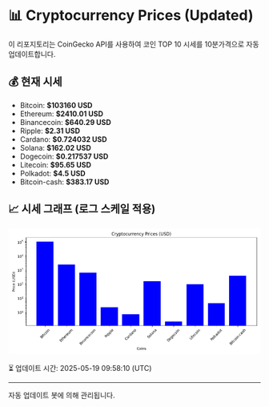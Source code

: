
# 📊 Cryptocurrency Prices (Updated)

이 리포지토리는 CoinGecko API를 사용하여 코인 TOP 10 시세를 10분가격으로 자동 업데이트합니다.

## 💰 현재 시세
- Bitcoin: **$103160 USD**
- Ethereum: **$2410.01 USD**
- Binancecoin: **$640.29 USD**
- Ripple: **$2.31 USD**
- Cardano: **$0.724032 USD**
- Solana: **$162.02 USD**
- Dogecoin: **$0.217537 USD**
- Litecoin: **$95.65 USD**
- Polkadot: **$4.5 USD**
- Bitcoin-cash: **$383.17 USD**

## 📈 시세 그래프 (로그 스케일 적용)
![Crypto Prices](crypto_prices.png)

⏳ 업데이트 시간: 2025-05-19 09:58:10 (UTC)

---
자동 업데이트 봇에 의해 관리됩니다.
